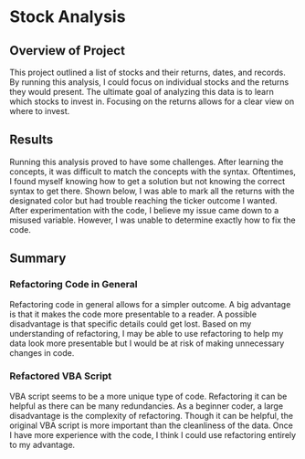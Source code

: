 # Stock Analysis
## Overview of Project
This project outlined a list of stocks and their returns, dates, and records. By running this analysis, I could focus on individual stocks and the returns they would present. The ultimate goal of analyzing this data is to learn which stocks to invest in. Focusing on the returns allows for a clear view on where to invest. 

## Results
Running this analysis proved to have some challenges. After learning the concepts, it was difficult to match the concepts with the syntax. Oftentimes, I found myself knowing how to get a solution but not knowing the correct syntax to get there. Shown below, I was able to mark all the returns with the designated color but had trouble reaching the ticker outcome I wanted. After experimentation with the code, I believe my issue came down to a misused variable. However, I was unable to determine exactly how to fix the code.

## Summary
### Refactoring Code in General
Refactoring code in general allows for a simpler outcome. A big advantage is that it makes the code more presentable to a reader. A possible disadvantage is that specific details could get lost. Based on my understanding of refactoring, I may be able to use refactoring to help my data look more presentable but I would be at risk of making unnecessary changes in code. 

### Refactored VBA Script
VBA script seems to be a more unique type of code. Refactoring it can be helpful as there can be many redundancies. As a beginner coder, a large disadvantage is the complexity of refactoring. Though it can be helpful, the original VBA script is more important than the cleanliness of the data. Once I have more experience with the code, I think I could use refactoring entirely to my advantage.
